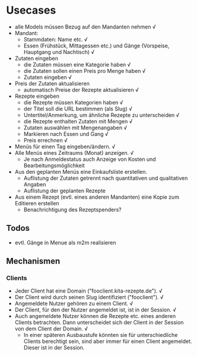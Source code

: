 # Usecases

- alle Models müssen Bezug auf den Mandanten nehmen √
- Mandant:
    + Stammdaten: Name etc. √
    + Essen (Frühstück, Mittagessen etc.) und Gänge (Vorspeise, Hauptgang und Nachtisch) √
- Zutaten eingeben
    + die Zutaten müssen eine Kategorie haben √
    + die Zutaten sollen einen Preis pro Menge haben √
    + Zutaten eingeben √
- Preis der Zutaten aktualisieren 
    + automatisch Preise der Rezepte aktualisieren √
- Rezepte eingeben
    + die Rezepte müssen Kategorien haben √
    + der Titel soll die URL bestimmen (als Slug) √
    + Untertitel/Anmerkung, um ähnliche Rezepte zu unterscheiden √
    + die Rezepte enthalten Zutaten mit Mengen √
    + Zutaten auswählen mit Mengenangaben √
    + Markieren nach Essen und Gang √
    + Preis errechnen √
- Menüs für einen Tag eingeben/ändern. √
- Alle Menüs eines Zeitraums (Monat) anzeigen. √
    + Je nach Anmeldestatus auch Anzeige von Kosten und Bearbeitungsmöglichkeit
- Aus den geplanten Menüs eine Einkaufsliste erstellen.
    + Auflistung der Zutaten getrennt nach quantitativen und qualitativen Angaben
    + Auflistung der geplanten Rezepte
- Aus einem Rezept (evtl. eines anderen Mandanten) eine Kopie zum Editieren erstellen
    + Benachrichtigung des Rezeptspenders?

## Todos
- evtl. Gänge in Menue als m2m realisieren

## Mechanismen
### Clients
- Jeder Client hat eine Domain ("fooclient.kita-rezepte.de"). √
- Der Client wird durch seinen Slug identifiziert ("fooclient"). √
- Angemeldete Nutzer gehören zu einem Client. √
- Der Client, für den der Nutzer angemeldet ist, ist in der Session. √
- Auch angemeldete Nutzer können die Rezepte etc. eines anderen Clients betrachten. Dann unterscheidet sich der Client in der Session von dem Client der Domain. √
    + In einer späteren Ausbaustufe könnten sie für unterschiedliche Clients berechtigt sein, sind aber immer für einen Client angemeldet. Dieser ist in der Session.